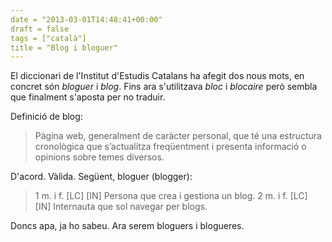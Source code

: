 ```yaml
---
date = "2013-03-01T14:48:41+00:00"
draft = false
tags = ["català"]
title = "Blog i bloguer"
---
```

El diccionari de l'Institut d'Estudis Catalans ha afegit dos nous mots, en concret són *bloguer* i *blog*. Fins ara s'utilitzava *bloc* i *blocaire* però sembla que finalment s'aposta per no traduir. 

Definició de blog:
 > Pàgina web, generalment de caràcter personal, que té una estructura cronològica que s’actualitza freqüentment i presenta informació o opinions sobre temes diversos.

D'acord. Vàlida. Següent, bloguer (blogger):

 > 1 m. i f. [LC] [IN] Persona que crea i gestiona un blog. 
2 m. i f. [LC] [IN] Internauta que sol navegar per blogs.

Doncs apa, ja ho sabeu. Ara serem bloguers i blogueres.